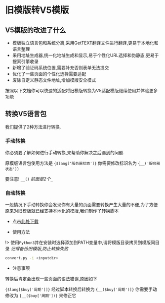 # 旧模版转V5模版

## V5模版的改进了什么

* 模版独立语言包和系统分离,采用GetTEXT翻译文件进行翻译,更易于本地化和语言整理
* 采用地址生成器,统一化地址生成和显示,易于个性化URL选择和伪静态,更易于搜索引擎收录
* 新增了验证码系统位置,需要补充否则表单无法提交
* 优化了一些页面的个性化选择需要适配
* 废除自定义静态文件地址,增加模版安全模式

按照以下文档你可以快速的适配将旧模版转换为V5适配模版继续使用并体验更多功能

## 转换V5语言包

我们提供了2种方法进行转换.

### 手动转换

你必须要了解如何进行手动转换,来帮助你解决之后遇到的问题.

原模版语言包使用方法是 `{$lang['服务器状态']}` 你需要修改标识名为 `{__('服务器状态')}` 

要注意! `__()` *前面是2个`_`*

### 自动转换

一般情况下手动转换你会发现你有大量的页面需要转换产生大量的不便,为了方便原来对旧模版就已经支持本地化的模版,我们制作了转换脚本

* 点击[此处下载](https://github.com/shiyunjin/SWAPIDC-Docs/tree/Template2V5)

* 使用方法

!> 使用`Python3`并在安装时选择添加到PATH变量中,请将模版目录拷贝到模版同目录 *记得备份旧模版,防止转换失败*

```bash
convert.py -i <inputdir>
```

* 注意事项

转换后肯定会出现一些页面的语法错误,原因如下

`{$lang[$buy['周期']]}` 经过脚本转换后转换为 `{__($buy['周期')]}` 你需要手动修改为 `{__($buy['周期'])}` 来修正它